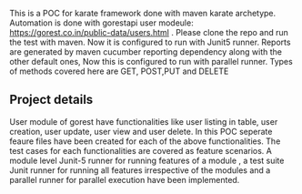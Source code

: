 

This is a POC for karate framework done with maven karate archetype. Automation is done with gorestapi user modeule:  https://gorest.co.in/public-data/users.html .
Please clone the repo and run the test with maven.
Now it is configured to run with Junit5 runner.
Reports are generated by maven cucumber reporting dependency along with the other default ones, Now this is configured to run with parallel runner.
Types of methods covered here are  GET, POST,PUT and DELETE


Project details
---------------

User module of gorest have functionalities like user listing in table, user creation, user update, user view and user delete. In this POC
seperate feaure files have been created for each of the above functionalities. The test cases for each functionalities are covered as feature scenarios.
A module level Junit-5 runner for running features of a module , a test suite Junit runner for running all features irrespective of the modules and a parallel runner
for parallel execution have been implemented.
